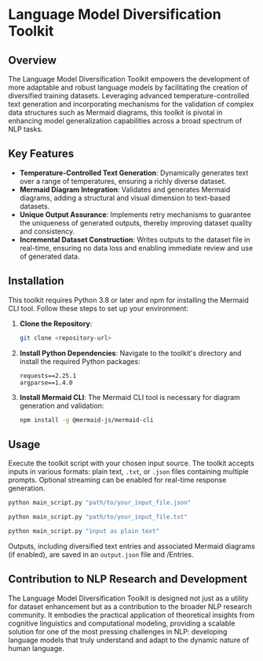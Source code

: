 # Language Model Diversification Toolkit

## Overview
The Language Model Diversification Toolkit empowers the development of more adaptable and robust language models by facilitating the creation of diversified training datasets. Leveraging advanced temperature-controlled text generation and incorporating mechanisms for the validation of complex data structures such as Mermaid diagrams, this toolkit is pivotal in enhancing model generalization capabilities across a broad spectrum of NLP tasks.

## Key Features
- **Temperature-Controlled Text Generation**: Dynamically generates text over a range of temperatures, ensuring a richly diverse dataset.
- **Mermaid Diagram Integration**: Validates and generates Mermaid diagrams, adding a structural and visual dimension to text-based datasets.
- **Unique Output Assurance**: Implements retry mechanisms to guarantee the uniqueness of generated outputs, thereby improving dataset quality and consistency.
- **Incremental Dataset Construction**: Writes outputs to the dataset file in real-time, ensuring no data loss and enabling immediate review and use of generated data.

## Installation
This toolkit requires Python 3.8 or later and npm for installing the Mermaid CLI tool. Follow these steps to set up your environment:

1. **Clone the Repository**:
    ```bash
    git clone <repository-url>
    ```

2. **Install Python Dependencies**:
    Navigate to the toolkit's directory and install the required Python packages:
    ```
    requests==2.25.1
    argparse==1.4.0
    ```

3. **Install Mermaid CLI**:
    The Mermaid CLI tool is necessary for diagram generation and validation:
    ```bash
    npm install -g @mermaid-js/mermaid-cli
    ```

## Usage
Execute the toolkit script with your chosen input source. The toolkit accepts inputs in various formats: plain text, `.txt`, or `.json` files containing multiple prompts. Optional streaming can be enabled for real-time response generation.

```bash
python main_script.py "path/to/your_input_file.json"
```

```bash
python main_script.py "path/to/your_input_file.txt"
```

```bash
python main_script.py "input as plain text"
```

Outputs, including diversified text entries and associated Mermaid diagrams (if enabled), are saved in an `output.json` file and /Entries.

## Contribution to NLP Research and Development
The Language Model Diversification Toolkit is designed not just as a utility for dataset enhancement but as a contribution to the broader NLP research community. It embodies the practical application of theoretical insights from cognitive linguistics and computational modeling, providing a scalable solution for one of the most pressing challenges in NLP: developing language models that truly understand and adapt to the dynamic nature of human language.
